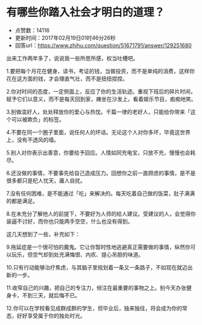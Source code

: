 # 有哪些你踏入社会才明白的道理？
- 点赞数：14116
- 更新时间：2017年02月19日01时46分26秒
- 回答url：https://www.zhihu.com/question/51671791/answer/129251680
<body>
 <p data-pid="QxHAchsI">出来工作两年多了，说说我一些所思所感，权当吐槽吧。</p>
 <p data-pid="m0TUaERV">1.要把每个月花在健身，读书，考证的钱，当做投资，而不是单纯的消费，这样你花在这方面的钱，才会理直气壮，而不是扭扭捏捏。</p>
 <p data-pid="HbvPnxme">2.你对时间的态度，一定侧面上，反应了你的生活轨迹。重视下班后的碎片时间，赋予它们以意义，而不是每天回到家，瘫坐在沙发上，看着娱乐节目，痴痴地笑。</p>
 <p data-pid="SxnxsMt6">3.别做滥好人，处处释放你的爱心与热忱。千篇一律的老好人，只能给你带来「这个可以被欺负」的标签。</p>
 <p data-pid="3xoMR-t4">4.不要在同一个圈子里面，说任何人的坏话。无论这个人对你多坏，毕竟这世界上，没有不透风的墙。</p>
 <p data-pid="XZqkUf36">5.别人对你表示出善意，你要给予回应。人情如同充电宝，只放不充，慢慢也会耗尽。</p>
 <p data-pid="TtmQ3-nc">6.还没做的事情，不要事先给自己造成压力。回想你之前一直顾虑的事情，是不是很多都只是杞人忧天，庸人自扰。</p>
 <p data-pid="quY1FUfx">7.没有任何困难，是不能通过「吃」来解决的。每天吃着自己做的饭菜，肚子满满的都是满足。</p>
 <p data-pid="Gw9aeu1c">8.在未充分了解他人的前提下，不要好为人师的给人建议。受建议的人，会觉得你装逼不讨好，而你也只能两手空空，什么也没有得到。</p>
 <p data-pid="fl3Spqk1">这几天想到了一些，补充如下：</p>
 <p data-pid="yAeXEQIN">9.拖延症是一个很可怕的魔鬼。它让你暂时性地逃避真正需要做的事情，纵然你可以玩乐，但空气却到处充满悔恨、内疚、提心吊胆的味道。</p>
 <p data-pid="7RH79bTY">10.只有行动能够治疗焦虑，与其脑子里规划着一条又一条路子，不如现在就迈出新的一步。</p>
 <p data-pid="MMq9k44g">11.收窄自己的兴趣，把自己的专注力，倾注在最重要的事物之上。别今天办张健身卡，不到三天，就后悔不已。</p>
 <p data-pid="qfgFWLfd">12.你可以在学校看见成群成群的学生，但毕业后，独来独往，将会成为你的常态，好好享受属于你的独处时光。</p>
</body>